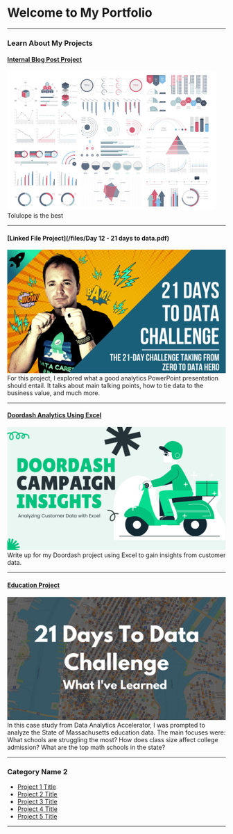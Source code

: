 # Welcome to My Portfolio

---

### Learn About My Projects

#### [Internal Blog Post Project](/bank)
<img src="images/dummy_thumbnail.jpg?raw=true"/>
Tolulope is the best

---
#### [Linked File Project](/files/Day 12 - 21 days to data.pdf)
<img src="images/21 Days To Data Challenge.png?raw=true"/>
For this project, I explored what a good analytics PowerPoint presentation should entail. It talks about main talking points, how to tie data to the business value, and much more. 

---
#### [Doordash Analytics Using Excel]([https://www.linkedin.com/pulse/doordash-analysis-impact-promotional-campaigns-webb-kimmel-6hcqe/?trackingId=S%2FfcLLnMS4SnlsEXk3jgmw%3D%3D])
[<img src="images/Doordash.png?raw=true"/>](https://www.linkedin.com/pulse/doordash-analysis-impact-promotional-campaigns-webb-kimmel-6hcqe/?trackingId=S%2FfcLLnMS4SnlsEXk3jgmw%3D%3D)
Write up for my Doordash project using Excel to gain insights from customer data. 


---
#### [Education Project](https://www.linkedin.com/pulse/massachusetts-education-analysis-samantha-paul/)
[<img src="images/21 Days To Data Challenge What I've Learned Cover.png?raw=true"/>](https://www.linkedin.com/pulse/what-i-learned-21-days-data-avery-smith)
In this case study from Data Analytics Accelerator, I was prompted to analyze the State of Massachusetts education data. The main focuses were:
What schools are struggling the most?
How does class size affect college admission?
What are the top math schools in the state? 

---

### Category Name 2

- [Project 1 Title](http://example.com/)
- [Project 2 Title](http://example.com/)
- [Project 3 Title](http://example.com/)
- [Project 4 Title](http://example.com/)
- [Project 5 Title](http://example.com/)

---




